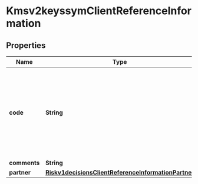 
# Kmsv2keyssymClientReferenceInformation

## Properties
Name | Type | Description | Notes
------------ | ------------- | ------------- | -------------
**code** | **String** | Client-generated order reference or tracking number. CyberSource recommends that you send a unique value.  |  [optional]
**comments** | **String** | Comments |  [optional]
**partner** | [**Riskv1decisionsClientReferenceInformationPartner**](Riskv1decisionsClientReferenceInformationPartner.md) |  |  [optional]



